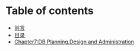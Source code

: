 # Table of contents

* [前言](README.md)
* [目录](mu-lu.md)
* [Chapter7:DB Planning,Design and Administration](chapter7-db-planning-design-and-administration.md)

